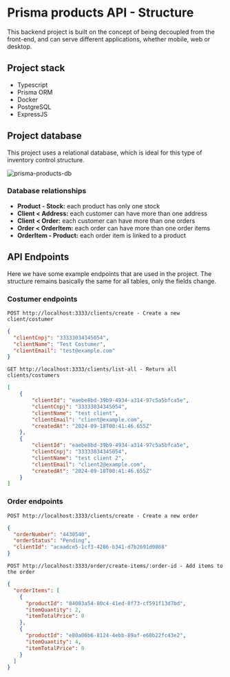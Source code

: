 # Prisma products API - Structure

This backend project is built on the concept of being decoupled from the front-end, and can serve different applications, whether mobile, web or desktop.

## Project stack

- Typescript
- Prisma ORM
- Docker
- PostgreSQL
- ExpressJS

## Project database
This project uses a relational database, which is ideal for this type of inventory control structure.

![prisma-products-db](https://github.com/user-attachments/assets/fbbf7d1d-0b37-4ce8-a537-91600b2f8237)

### Database relationships
- **Product - Stock:** each product has only one stock
- **Client < Address:** each customer can have more than one address
- **Client < Order:** each customer can have more than one orders
- **Order < OrderItem:** each order can have more than one order items
- **OrderItem - Product:** each order item is linked to a product

## API Endpoints
Here we have some example endpoints that are used in the project. The structure remains basically the same for all tables, only the fields change.

### Costumer endpoints

```http
POST http://localhost:3333/clients/create - Create a new client/costumer
```
```json
{
  "clientCnpj": "33333034345054",
  "clientName": "Test Costumer",
  "clientEmail": "test@example.com"
}
```

```http
GET http://localhost:3333/clients/list-all - Return all clients/costumers
```
```json
[
    {
        "clientId": "eaebe8bd-39b9-4934-a314-97c5a5bfca5e",
        "clientCnpj": "33333034345054",
        "clientName": "test client",
        "clientEmail": "client@example.com",
        "createdAt": "2024-09-18T00:41:46.655Z"
    },
    {
        "clientId": "eaebe8bd-39b9-4934-a314-97c5a5bfca5e",
        "clientCnpj": "33333034345054",
        "clientName": "test client 2",
        "clientEmail": "client2@example.com",
        "createdAt": "2024-09-18T00:41:46.655Z"
    }
]
```

### Order endpoints

```http
POST http://localhost:3333/clients/create - Create a new order
```
```json
{
  "orderNumber": "4430540",  
  "orderStatus": "Pending",
  "clientId": "acaadce5-1cf3-4286-b341-d7b2691d0868"
}
```

```http
POST http://localhost:3333/order/create-items/:order-id - Add items to the order
```
```json
{
  "orderItems": [
    {
      "productId": "84083a54-80c4-41ed-8f73-cf591f13d7bd",
      "itemQuantity": 2,
      "itemTotalPrice": 0
    },
    {
      "productId": "e80a06b6-8124-4ebb-89af-e60b22fc43e2",
      "itemQuantity": 4,
      "itemTotalPrice": 0
    }
  ]
}
```
